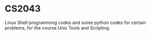 CS2043
======

Linux Shell programming codes and some python codes for certain problems, for the course Unix Tools and Scripting.
